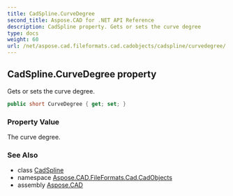```yaml
---
title: CadSpline.CurveDegree
second_title: Aspose.CAD for .NET API Reference
description: CadSpline property. Gets or sets the curve degree
type: docs
weight: 60
url: /net/aspose.cad.fileformats.cad.cadobjects/cadspline/curvedegree/
---
```

## CadSpline.CurveDegree property

Gets or sets the curve degree.

```csharp
public short CurveDegree { get; set; }
```

### Property Value

The curve degree.

### See Also

* class [CadSpline](../)
* namespace [Aspose.CAD.FileFormats.Cad.CadObjects](../../cadspline/)
* assembly [Aspose.CAD](../../../)


